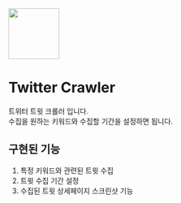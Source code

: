 <img width="100" height="100" src="https://user-images.githubusercontent.com/47561303/198845208-3d828238-4a05-44ae-8a73-06070974568f.png" />

# Twitter Crawler
트위터 트윗 크롤러 입니다.    
수집을 원하는 키워드와 수집할 기간을 설정하면 됩니다.


## 구현된 기능
1. 특정 키워드와 관련된 트윗 수집
2. 트윗 수집 기간 설정
3. 수집된 트윗 상세페이지 스크린샷 기능
